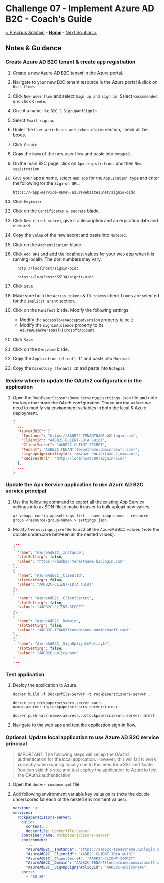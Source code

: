 # Challenge 07 - Implement Azure AD B2C - Coach's Guide

[< Previous Solution](./Solution-06.md) - **[Home](./README.md)** - [Next Solution >](./Solution-08.md)

## Notes & Guidance

### Create Azure AD B2C tenant & create app registration

1.  Create a new Azure AD B2C tenant in the Azure portal.

1.  Navigate to your new B2C tenant resource in the Azure portal & click on `User flows`

1.  Click `New user flow` and select `Sign up and sign in`. Select `Recommended` and click `Create`.

1.  Give it a name like `B2C_1_SignUpAndSignIn`

1.  Select `Email signup`.

1.  Under the `User attributes and token claims` section, check all the boxes.

1.  Click `Create`.

1.  Copy the `Name` of the new user flow and paste into `Notepad`.

1.  On the main B2C page, click on `App registrations` and then `New registration`.

1.  Give your app a name, select `Web app` for the `Application type` and enter the following for the `Sign-on URL`:

    `https://<app-service-name>.azurewebsites.net/signin-oidc`

1.  Click `Register`

1.  Click on the `Certificates & secrets` blade.

1.  Click `New client secret`, give it a description and an expiration date and click `Add`.

1.  Copy the `Value` of the new secret and paste into `Notepad`.

1.  Click on the `Authentication` blade.

1.  Click `Add URI` and add the localhost values for your web app when it is running locally. The port numbers may vary.

    ```text
      http://localhost/signin-oidc

      https://localhost:55134/signin-oidc
    ```

1.  Click `Save`

1.  Make sure both the `Access tokens` & `ID tokens` check boxes are selected for the `Implicit grant` section.

1.  Click on the `Manifest` blade. Modify the following settings:

    - Modify the `accessTokenAcceptedVersion` property to be `2`
    - Modify the `signInAudience` property to be `AzureADandPersonalMicrosoftAccount`

1.  Click `Save`

1.  Click on the `Overview` blade.

1.  Copy the `Application (client) ID` and paste into `Notepad`.

1.  Copy the `Directory (tenant) ID` and paste into `Notepad`.

### Review where to update the OAuth2 configuration in the application

1.  Open the `RockPaperScissorsBoom.Server\appsettings.json` file and note the keys that store the OAuth configuration. These are the values we need to modify via environment variables in both the local & Azure deployment.

    ```json
    {
      ...
      "AzureAdB2C": {
        "Instance": "https://AADB2C-TENANTNAME.b2clogin.com",
        "ClientId": "AADB2C-CLIENT-ID(A Guid)",
        "ClientSecret": "AADB2C-CLIENT-SECRET",
        "Tenant": "AADB2C-TENANT(tenantname.onmicrosoft.com)",
        "SignUpSignInPolicyId": "AADB2C-POLICY(B2C_1_xxxxxx)",
        "RedirectUri": "http://localhost:80/signin-oidc"
      },
      ...
    }
    ```

### Update the App Service application to use Azure AD B2C service principal

1.  Use the following command to export all the existing App Service settings into a JSON file to make it easier to bulk upload new values.

    ```shell
    az webapp config appsettings list --name <app-name> --resource-group <resource-group-name> > settings.json
    ```

1.  Modify the `settings.json` file to add all the AzureAdB2C values (note the double underscore between all the nested values).

    ```json
    ...
    {
      "name": "AzureAdB2C__Instance",
      "slotSetting": false,
      "value": "https://aadb2c-tenantname.b2clogin.com"
    },
    {
      "name": "AzureAdB2C__ClientId",
      "slotSetting": false,
      "value": "AADB2C-CLIENT-ID(A Guid)"
    },
    {
      "name": "AzureAdB2C__ClientSecret",
      "slotSetting": false,
      "value": "AADB2C-CLIENT-SECRET"
    },
    {
      "name": "AzureAdB2C__Domain",
      "slotSetting": false,
      "value": "AADB2C-TENANT(tenantname.onmicrosoft.com)"
    },
    {
      "name": "AzureAdB2C__SignUpSignInPolicyId",
      "slotSetting": false,
      "value": "AADB2C-policyname"
    }
    ...
    ```

### Test application

1.  Deploy the application to Azure.

    ```shell
    docker build -f Dockerfile-Server -t rockpaperscissors-server .

    docker tag rockpaperscissors-server <acr-name>.azurecr.io/rockpaperscissors-server:latest

    docker push <acr-name>.azurecr.io/rockpaperscissors-server:latest
    ```

1.  Navigate to the web app and test the application sign-in flow.

### Optional: Update local application to use Azure AD B2C service principal

> IMPORTANT: The following steps will set up the OAuth2 authentication for the local application. However, this will fail to work correctly when running locally due to the need for a SSL certificate. You can skip this step and just deploy the application to Azure to test the OAuth2 authentication.

1.  Open the `docker-compose.yml` file.

1.  Add following environment variable key value pairs (note the double underscores for each of the nested environment values).

    ```yaml
    version: "3"
    services:
      rockpaperscissors-server:
        build:
          context: .
          dockerfile: Dockerfile-Server
        container_name: rockpaperscissors-server
        environment:
          ...
          "AzureAdB2C__Instance": "https://aadb2c-tenantname.b2clogin.com"
          "AzureAdB2C__ClientId": "AADB2C-CLIENT-ID(A Guid)"
          "AzureAdB2C__ClientSecret": "AADB2C-CLIENT-SECRET"
          "AzureAdB2C__Domain": "AADB2C-TENANT(tenantname.onmicrosoft.com)"
          "AzureAdB2C__SignUpSignInPolicyId": "AADB2C-policyname"
        ports:
          - "80:80"
    ```

